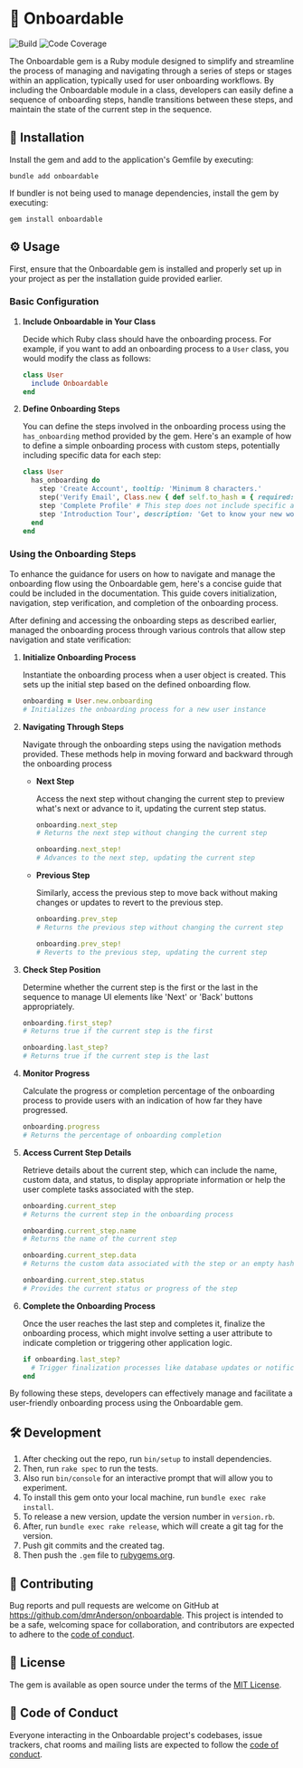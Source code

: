 # 🚀 Onboardable

![Build](https://img.shields.io/github/actions/workflow/status/dmrAnderson/onboardable/ci.yml)
![Code Coverage](https://img.shields.io/coverallsCoverage/github/dmrAnderson/onboardable)

The Onboardable gem is a Ruby module designed to simplify and streamline the
process of managing and navigating through a series of steps or stages within
an application, typically used for user onboarding workflows. By including
the Onboardable module in a class, developers can easily define a sequence
of onboarding steps, handle transitions between these steps, and maintain
the state of the current step in the sequence.

## 🔌 Installation

Install the gem and add to the application's Gemfile by executing:

```shell
bundle add onboardable
```

If bundler is not being used to manage dependencies, install the gem by executing:

```shell
gem install onboardable
```

## ⚙️ Usage

First, ensure that the Onboardable gem is installed and properly set up in your
project as per the installation guide provided earlier.

### Basic Configuration

1. **Include Onboardable in Your Class**

   Decide which Ruby class should have the onboarding process.
   For example, if you want to add an onboarding process to a `User`
   class, you would modify the class as follows:

   ```ruby
   class User
     include Onboardable
   end
   ```

1. **Define Onboarding Steps**

   You can define the steps involved in the onboarding process using
   the `has_onboarding` method provided by the gem. Here's an example of
   how to define a simple onboarding process with custom steps,
   potentially including specific data for each step:

   ```ruby
   class User
     has_onboarding do
       step 'Create Account', tooltip: 'Minimum 8 characters.'
       step('Verify Email', Class.new { def self.to_hash = { required: true } })
       step 'Complete Profile' # This step does not include specific action data
       step 'Introduction Tour', description: 'Get to know your new workspace!'
     end
   end
   ```

### Using the Onboarding Steps

To enhance the guidance for users on how to navigate and manage the
onboarding flow using the Onboardable gem, here's a concise guide that
could be included in the documentation. This guide covers initialization,
navigation, step verification, and completion of the onboarding process.

After defining and accessing the onboarding steps as described
earlier, managed the onboarding process through various controls
that allow step navigation and state verification:

1. **Initialize Onboarding Process**

   Instantiate the onboarding process when a user object is created.
   This sets up the initial step based on the defined onboarding flow.

   ```ruby
   onboarding = User.new.onboarding
   # Initializes the onboarding process for a new user instance
   ```

1. **Navigating Through Steps**

   Navigate through the onboarding steps using the navigation methods provided.
   These methods help in moving forward and backward through the onboarding process
   - **Next Step**

      Access the next step without changing the current step to preview
      what's next or advance to it, updating the current step status.

      ```ruby
      onboarding.next_step
      # Returns the next step without changing the current step

      onboarding.next_step!
      # Advances to the next step, updating the current step
      ```

   - **Previous Step**

     Similarly, access the previous step to move back without
     making changes or updates to revert to the previous step.

     ```ruby
     onboarding.prev_step
     # Returns the previous step without changing the current step

     onboarding.prev_step!
     # Reverts to the previous step, updating the current step
     ```

1. **Check Step Position**

   Determine whether the current step is the first or the last in the sequence
   to manage UI elements like 'Next' or 'Back' buttons appropriately.

   ```ruby
   onboarding.first_step?
   # Returns true if the current step is the first

   onboarding.last_step?
   # Returns true if the current step is the last
   ```

1. **Monitor Progress**

   Calculate the progress or completion percentage of the onboarding process
   to provide users with an indication of how far they have progressed.

   ```ruby
   onboarding.progress
   # Returns the percentage of onboarding completion
   ```

1. **Access Current Step Details**

   Retrieve details about the current step, which can include the name,
   custom data, and status, to display appropriate information or help
   the user complete tasks associated with the step.

   ```ruby
   onboarding.current_step
   # Returns the current step in the onboarding process

   onboarding.current_step.name
   # Returns the name of the current step

   onboarding.current_step.data
   # Returns the custom data associated with the step or an empty hash if not specified

   onboarding.current_step.status
   # Provides the current status or progress of the step
   ```

1. **Complete the Onboarding Process**

   Once the user reaches the last step and completes it, finalize the
   onboarding process, which might involve setting a user attribute to
   indicate completion or triggering other application logic.

   ```ruby
   if onboarding.last_step?
     # Trigger finalization processes like database updates or notifications
   end
   ```

By following these steps, developers can effectively manage and facilitate a
user-friendly onboarding process using the Onboardable gem.

## 🛠 Development

1. After checking out the repo, run `bin/setup` to install dependencies.
1. Then, run `rake spec` to run the tests.
1. Also run `bin/console` for an interactive prompt that will allow you to experiment.
1. To install this gem onto your local machine, run `bundle exec rake install`.
1. To release a new version, update the version number in `version.rb`.
1. After, run `bundle exec rake release`, which will create a git tag for the version.
1. Push git commits and the created tag.
1. Then push the `.gem` file to [rubygems.org](https://rubygems.org).

## 🤝 Contributing

Bug reports and pull requests are welcome on GitHub at <https://github.com/dmrAnderson/onboardable>.
This project is intended to be a safe, welcoming space for collaboration,
and contributors are expected to adhere to the [code of conduct](https://github.com/dmrAnderson/onboardable/blob/main/CODE_OF_CONDUCT.md).

## 📃 License

The gem is available as open source under the terms of the [MIT License](https://opensource.org/licenses/MIT).

## 📜 Code of Conduct

Everyone interacting in the Onboardable project's codebases, issue trackers,
chat rooms and mailing lists are expected to follow the [code of conduct](https://github.com/dmrAnderson/onboardable/blob/main/CODE_OF_CONDUCT.md).
